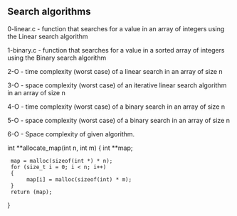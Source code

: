 ## Search algorithms

0-linear.c - function that searches for a value in an array of integers using the Linear search algorithm

1-binary.c - function that searches for a value in a sorted array of integers using the Binary search algorithm

2-O - time complexity (worst case) of a linear search in an array of size n

3-O - space complexity (worst case) of an iterative linear search algorithm in an array of size n

4-O - time complexity (worst case) of a binary search in an array of size n

5-O - space complexity (worst case) of a binary search in an array of size n

6-O - Space complexity of given algorithm.

int **allocate_map(int n, int m)
{
     int **map;

     map = malloc(sizeof(int *) * n);
     for (size_t i = 0; i < n; i++)
     {
          map[i] = malloc(sizeof(int) * m);
     }
     return (map);
}
